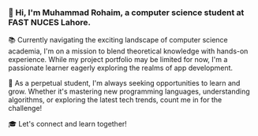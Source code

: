 ### 👋 Hi, I'm Muhammad Rohaim, a computer science student at FAST NUCES Lahore.

📚 Currently navigating the exciting landscape of computer science academia, I'm on a mission to blend theoretical knowledge with hands-on experience. While my project portfolio may be limited for now, I'm a passionate learner eagerly exploring the realms of app development.

🌱 As a perpetual student, I'm always seeking opportunities to learn and grow. Whether it's mastering new programming languages, understanding algorithms, or exploring the latest tech trends, count me in for the challenge!

🎓 Let's connect and learn together!

